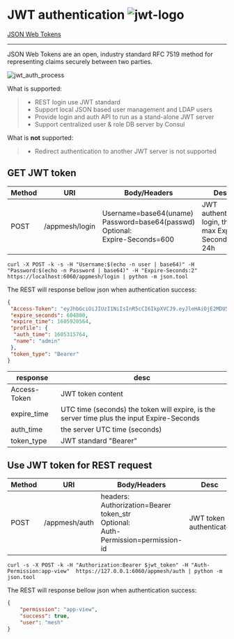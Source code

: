 # JWT authentication  ![jwt-logo](https://jwt.io/img/pic_logo.svg)

[JSON Web Tokens](https://jwt.io/)

------

JSON Web Tokens are an open, industry standard RFC 7519 method for representing claims securely between two parties.

![jwt_auth_process](https://cdn2.auth0.com/docs/media/articles/api-auth/client-credentials-grant.png)

What is supported:

> * REST login use JWT standard
> * Support local JSON based user management and LDAP users
> * Provide login and auth API to run as a stand-alone JWT server
> * Support centralized user & role DB server by Consul

What is **not** supported:

> * Redirect authentication to another JWT server is not supported

## GET JWT token

| Method | URI            | Body/Headers                                                                               | Desc                                                  |
| ------ | -------------- | ------------------------------------------------------------------------------------------ | ----------------------------------------------------- |
| POST   | /appmesh/login | Username=base64(uname) <br> Password=base64(passwd) <br> Optional: <br> Expire-Seconds=600 | JWT authenticate login, the max Expire-Seconds is 24h |

```shell
curl -X POST -k -s -H "Username:$(echo -n user | base64)" -H "Password:$(echo -n Password | base64)" -H "Expire-Seconds:2" https://localhost:6060/appmesh/login | python -m json.tool
```

The REST will response bellow json when authentication success:

```json
{
 "Access-Token": "eyJhbGciOiJIUzI1NiIsInR5cCI6IkpXVCJ9.eyJleHAiOjE2MDU5MjA1NjQsImlhdCI6MTYwNTMxNTc2NCwiaXNzIjoiYXBwbWVzaC1hdXRoMCIsIm5hbWUiOiJhZG1pbiJ9.hPOGoU5cl8TexQKyUnKpSi4r9Hy0Vhi03A-mCyQfpXw",
 "expire_seconds": 604800,
 "expire_time": 1605920564,
 "profile": {
  "auth_time": 1605315764,
  "name": "admin"
 },
 "token_type": "Bearer"
}
```

| response     | desc                                                                                       |
| ------------ | ------------------------------------------------------------------------------------------ |
| Access-Token | JWT token content                                                                          |
| expire_time  | UTC time (seconds) the token will expire, is the server time plus the input Expire-Seconds |
| auth_time    | the server UTC time (seconds)                                                              |
| token_type   | JWT standard "Bearer"                                                                      |

## Use JWT token for REST request

| Method | URI           | Body/Headers                                                                                    | Desc                   |
| ------ | ------------- | ----------------------------------------------------------------------------------------------- | ---------------------- |
| POST   | /appmesh/auth | headers: <br> Authorization=Bearer token_str  <br> Optional: <br> Auth-Permission=permission-id | JWT token authenticate |

```shell
curl -s -X POST -k -H "Authorization:Bearer $jwt_token" -H "Auth-Permission:app-view"  https://127.0.0.1:6060/appmesh/auth | python -m json.tool
```

The REST will response bellow json when authentication success:

```json
{
    "permission": "app-view",
    "success": true,
    "user": "mesh"
}
```
